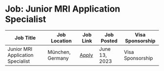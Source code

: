 # Job: Junior MRI Application Specialist

| Job Title | Job Location | Job Link | Job Posted | Visa Sponsorship |
| --- | --- | --- | --- | --- |
| Junior MRI Application Specialist | München, Germany | [Apply](https://orbem.recruitee.com/o/junior-mri-application-specialist) | June 13, 2023 | Visa Sponsorship |
